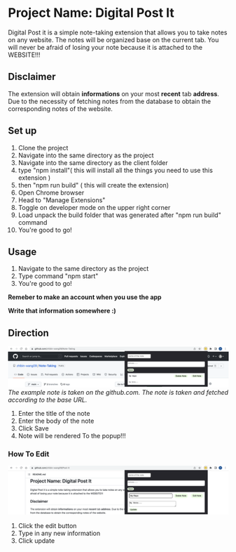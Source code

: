 # Project Name: Digital Post It #
Digital Post it is a simple note-taking extension that allows you to take notes on any website. The notes will be organized base on the current tab. You will never be afraid of losing your note because it is attached to the WEBSITE!!!

## Disclaimer ##
The extension will obtain **informations** on your most **recent** tab **address**. Due to the necessity of fetching notes from the database to obtain the corresponding notes of the website.

## Set up ##
1) Clone the project
2) Navigate into the same directory as the project
3) Navigate into the same directory as the client folder
5) type "npm install"( this will install all the things you need to use this extension )
6) then "npm run build" ( this will create the extension)
7) Open Chrome browser
8) Head to "Manage Extensions"
9) Toggle on developer mode on the upper right corner
10) Load unpack the build folder that was generated after "npm run build" command
12) You're good to go!

## Usage ##
1) Navigate to the same directory as the project
2) Type command "npm start"
3) You're good to go!

**Remeber to make an account when you use the app**

**Write that information somewhere :)**
## Direction ##
![Note taken on github.com](./img/Ex1.png?raw=true "Post It on github.com")
*The example note is taken on the github.com. The note is taken and fetched according to the base URL.*
1. Enter the title of the note
2. Enter the body of the note
3. Click Save
4. Note will be rendered To the popup!!!

### How To Edit ###
![Editing a Note](./img/Edit.png "Editing a note")
1. Click the edit button
2. Type in any new information
3. Click update

